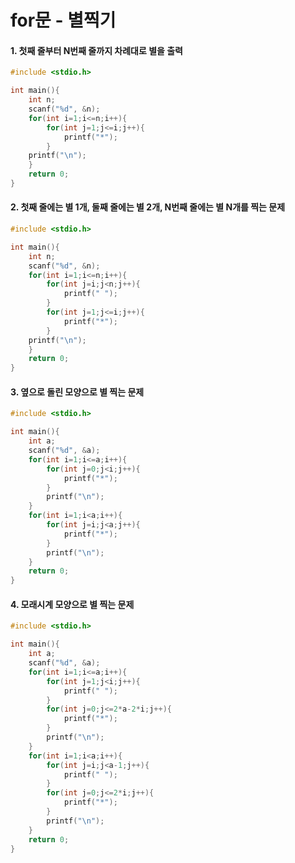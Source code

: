 # for문 - 별찍기 

#### 1. 첫째 줄부터 N번째 줄까지 차례대로 별을 출력

```c
#include <stdio.h>

int main(){
	int n;
	scanf("%d", &n);
	for(int i=1;i<=n;i++){
		for(int j=1;j<=i;j++){
			printf("*"); 
		}
	printf("\n");
	}
	return 0;
}
```



#### 2. 첫째 줄에는 별 1개, 둘째 줄에는 별 2개, N번째 줄에는 별 N개를 찍는 문제

```c
#include <stdio.h>

int main(){
	int n;
	scanf("%d", &n);
	for(int i=1;i<=n;i++){
		for(int j=i;j<n;j++){
			printf(" "); 
		}
		for(int j=1;j<=i;j++){
			printf("*");
		}
	printf("\n");
	}
	return 0;
}
```



#### 3. 옆으로 돌린 모양으로 별 찍는 문제

```c
#include <stdio.h>

int main(){
	int a;
	scanf("%d", &a);
	for(int i=1;i<=a;i++){
		for(int j=0;j<i;j++){
			printf("*");
		}
		printf("\n");
	}
	for(int i=1;i<a;i++){
		for(int j=i;j<a;j++){
			printf("*");
		}
		printf("\n");
	}
	return 0;
}
```



#### 4. 모래시계 모양으로 별 찍는 문제

```c
#include <stdio.h>

int main(){
	int a;
	scanf("%d", &a);
	for(int i=1;i<=a;i++){
		for(int j=1;j<i;j++){
			printf(" ");
		}
		for(int j=0;j<=2*a-2*i;j++){
			printf("*");
		}
		printf("\n");
	}
	for(int i=1;i<a;i++){
		for(int j=i;j<a-1;j++){
			printf(" ");
		}
		for(int j=0;j<=2*i;j++){
			printf("*");
		}
		printf("\n");
	}
	return 0;
}
```

